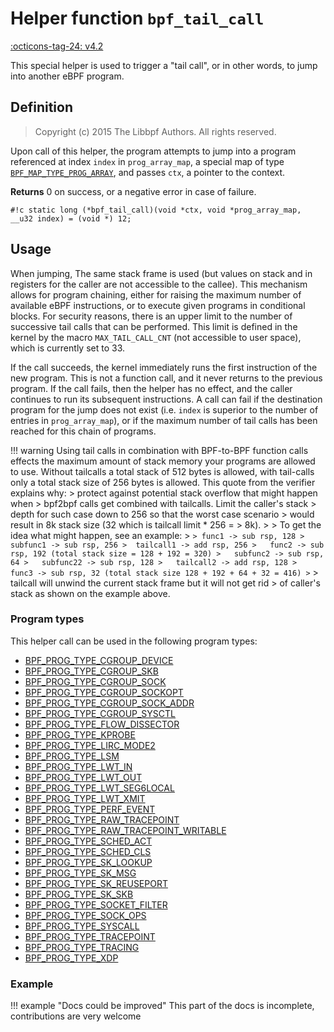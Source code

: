# Helper function `bpf_tail_call`

<!-- [FEATURE_TAG](bpf_tail_call) -->
[:octicons-tag-24: v4.2](https://github.com/torvalds/linux/commit/04fd61ab36ec065e194ab5e74ae34a5240d992bb)
<!-- [/FEATURE_TAG] -->

This special helper is used to trigger a "tail call", or in other words, to jump into another eBPF program.

## Definition

> Copyright (c) 2015 The Libbpf Authors. All rights reserved.


Upon call of this helper, the program attempts to jump into a program referenced at index `index` in `prog_array_map`, a special map of type [`BPF_MAP_TYPE_PROG_ARRAY`](../program-type/BPF_MAP_TYPE_PROG_ARRAY.md), and passes
`ctx`, a pointer to the context.

**Returns**
0 on success, or a negative error in case of failure.

`#!c static long (*bpf_tail_call)(void *ctx, void *prog_array_map, __u32 index) = (void *) 12;`

## Usage

When jumping, The same stack frame is used (but values on stack and in registers for the caller are not accessible to the callee). This mechanism allows for program chaining, either for raising the maximum number of available eBPF instructions, or to execute given programs in conditional blocks. For security reasons, there is an upper limit to the number of successive tail calls that can be performed. This limit is defined in the kernel by the macro `MAX_TAIL_CALL_CNT` (not accessible to user space), which is currently set to 33.

If the call succeeds, the kernel immediately runs the first instruction of the new program. This is not a function call, and it never returns to the previous program. If the call fails, then the helper has no effect, and the caller continues to run its subsequent instructions. A call can fail if the destination program for the jump does not exist (i.e. `index` is superior to the number of entries in `prog_array_map`), or if the maximum number of tail calls has been reached for this chain of programs. 

!!! warning
    Using tail calls in combination with BPF-to-BPF function calls effects the maximum amount of stack memory your programs are allowed to use. Without tailcalls a total stack of 512 bytes is allowed, with tail-calls only a total stack size of 256 bytes is allowed. This quote from the verifier explains why:
    > protect against potential stack overflow that might happen when
	> bpf2bpf calls get combined with tailcalls. Limit the caller's stack
	> depth for such case down to 256 so that the worst case scenario
	> would result in 8k stack size (32 which is tailcall limit * 256 =
	> 8k).
	>
	> To get the idea what might happen, see an example:
    > ```
	> func1 -> sub rsp, 128
	>  subfunc1 -> sub rsp, 256
	>  tailcall1 -> add rsp, 256
	>   func2 -> sub rsp, 192 (total stack size = 128 + 192 = 320)
	>   subfunc2 -> sub rsp, 64
	>   subfunc22 -> sub rsp, 128
	>   tailcall2 -> add rsp, 128
	>    func3 -> sub rsp, 32 (total stack size 128 + 192 + 64 + 32 = 416)
	> ```
	> tailcall will unwind the current stack frame but it will not get rid
	> of caller's stack as shown on the example above.

### Program types

This helper call can be used in the following program types:

<!-- DO NOT EDIT MANUALLY -->
<!-- [HELPER_FUNC_PROG_REF] -->
 * [BPF_PROG_TYPE_CGROUP_DEVICE](../program-type/BPF_PROG_TYPE_CGROUP_DEVICE.md)
 * [BPF_PROG_TYPE_CGROUP_SKB](../program-type/BPF_PROG_TYPE_CGROUP_SKB.md)
 * [BPF_PROG_TYPE_CGROUP_SOCK](../program-type/BPF_PROG_TYPE_CGROUP_SOCK.md)
 * [BPF_PROG_TYPE_CGROUP_SOCKOPT](../program-type/BPF_PROG_TYPE_CGROUP_SOCKOPT.md)
 * [BPF_PROG_TYPE_CGROUP_SOCK_ADDR](../program-type/BPF_PROG_TYPE_CGROUP_SOCK_ADDR.md)
 * [BPF_PROG_TYPE_CGROUP_SYSCTL](../program-type/BPF_PROG_TYPE_CGROUP_SYSCTL.md)
 * [BPF_PROG_TYPE_FLOW_DISSECTOR](../program-type/BPF_PROG_TYPE_FLOW_DISSECTOR.md)
 * [BPF_PROG_TYPE_KPROBE](../program-type/BPF_PROG_TYPE_KPROBE.md)
 * [BPF_PROG_TYPE_LIRC_MODE2](../program-type/BPF_PROG_TYPE_LIRC_MODE2.md)
 * [BPF_PROG_TYPE_LSM](../program-type/BPF_PROG_TYPE_LSM.md)
 * [BPF_PROG_TYPE_LWT_IN](../program-type/BPF_PROG_TYPE_LWT_IN.md)
 * [BPF_PROG_TYPE_LWT_OUT](../program-type/BPF_PROG_TYPE_LWT_OUT.md)
 * [BPF_PROG_TYPE_LWT_SEG6LOCAL](../program-type/BPF_PROG_TYPE_LWT_SEG6LOCAL.md)
 * [BPF_PROG_TYPE_LWT_XMIT](../program-type/BPF_PROG_TYPE_LWT_XMIT.md)
 * [BPF_PROG_TYPE_PERF_EVENT](../program-type/BPF_PROG_TYPE_PERF_EVENT.md)
 * [BPF_PROG_TYPE_RAW_TRACEPOINT](../program-type/BPF_PROG_TYPE_RAW_TRACEPOINT.md)
 * [BPF_PROG_TYPE_RAW_TRACEPOINT_WRITABLE](../program-type/BPF_PROG_TYPE_RAW_TRACEPOINT_WRITABLE.md)
 * [BPF_PROG_TYPE_SCHED_ACT](../program-type/BPF_PROG_TYPE_SCHED_ACT.md)
 * [BPF_PROG_TYPE_SCHED_CLS](../program-type/BPF_PROG_TYPE_SCHED_CLS.md)
 * [BPF_PROG_TYPE_SK_LOOKUP](../program-type/BPF_PROG_TYPE_SK_LOOKUP.md)
 * [BPF_PROG_TYPE_SK_MSG](../program-type/BPF_PROG_TYPE_SK_MSG.md)
 * [BPF_PROG_TYPE_SK_REUSEPORT](../program-type/BPF_PROG_TYPE_SK_REUSEPORT.md)
 * [BPF_PROG_TYPE_SK_SKB](../program-type/BPF_PROG_TYPE_SK_SKB.md)
 * [BPF_PROG_TYPE_SOCKET_FILTER](../program-type/BPF_PROG_TYPE_SOCKET_FILTER.md)
 * [BPF_PROG_TYPE_SOCK_OPS](../program-type/BPF_PROG_TYPE_SOCK_OPS.md)
 * [BPF_PROG_TYPE_SYSCALL](../program-type/BPF_PROG_TYPE_SYSCALL.md)
 * [BPF_PROG_TYPE_TRACEPOINT](../program-type/BPF_PROG_TYPE_TRACEPOINT.md)
 * [BPF_PROG_TYPE_TRACING](../program-type/BPF_PROG_TYPE_TRACING.md)
 * [BPF_PROG_TYPE_XDP](../program-type/BPF_PROG_TYPE_XDP.md)
<!-- [/HELPER_FUNC_PROG_REF] -->

### Example

!!! example "Docs could be improved"
    This part of the docs is incomplete, contributions are very welcome
